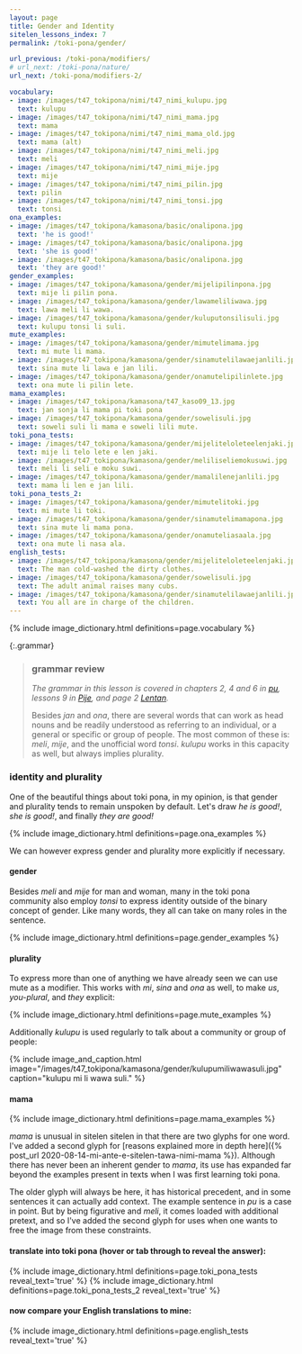 ```yaml
---
layout: page
title: Gender and Identity
sitelen_lessons_index: 7
permalink: /toki-pona/gender/

url_previous: /toki-pona/modifiers/
# url_next: /toki-pona/nature/
url_next: /toki-pona/modifiers-2/

vocabulary:
- image: /images/t47_tokipona/nimi/t47_nimi_kulupu.jpg
  text: kulupu
- image: /images/t47_tokipona/nimi/t47_nimi_mama.jpg
  text: mama
- image: /images/t47_tokipona/nimi/t47_nimi_mama_old.jpg
  text: mama (alt)
- image: /images/t47_tokipona/nimi/t47_nimi_meli.jpg
  text: meli
- image: /images/t47_tokipona/nimi/t47_nimi_mije.jpg
  text: mije
- image: /images/t47_tokipona/nimi/t47_nimi_pilin.jpg
  text: pilin
- image: /images/t47_tokipona/nimi/t47_nimi_tonsi.jpg
  text: tonsi
ona_examples:
- image: /images/t47_tokipona/kamasona/basic/onalipona.jpg
  text: 'he is good!'
- image: /images/t47_tokipona/kamasona/basic/onalipona.jpg
  text: 'she is good!'
- image: /images/t47_tokipona/kamasona/basic/onalipona.jpg
  text: 'they are good!'
gender_examples:
- image: /images/t47_tokipona/kamasona/gender/mijelipilinpona.jpg
  text: mije li pilin pona.
- image: /images/t47_tokipona/kamasona/gender/lawameliliwawa.jpg
  text: lawa meli li wawa.
- image: /images/t47_tokipona/kamasona/gender/kuluputonsilisuli.jpg
  text: kulupu tonsi li suli.
mute_examples:
- image: /images/t47_tokipona/kamasona/gender/mimutelimama.jpg
  text: mi mute li mama.
- image: /images/t47_tokipona/kamasona/gender/sinamutelilawaejanlili.jpg
  text: sina mute li lawa e jan lili.
- image: /images/t47_tokipona/kamasona/gender/onamutelipilinlete.jpg
  text: ona mute li pilin lete.
mama_examples:
- image: /images/t47_tokipona/kamasona/t47_kaso09_13.jpg
  text: jan sonja li mama pi toki pona
- image: /images/t47_tokipona/kamasona/gender/sowelisuli.jpg
  text: soweli suli li mama e soweli lili mute.
toki_pona_tests:
- image: /images/t47_tokipona/kamasona/gender/mijeliteloleteelenjaki.jpg
  text: mije li telo lete e len jaki.
- image: /images/t47_tokipona/kamasona/gender/meliliseliemokusuwi.jpg
  text: meli li seli e moku suwi.
- image: /images/t47_tokipona/kamasona/gender/mamalilenejanlili.jpg
  text: mama li len e jan lili.
toki_pona_tests_2:
- image: /images/t47_tokipona/kamasona/gender/mimutelitoki.jpg
  text: mi mute li toki.
- image: /images/t47_tokipona/kamasona/gender/sinamutelimamapona.jpg
  text: sina mute li mama pona.
- image: /images/t47_tokipona/kamasona/gender/onamuteliasaala.jpg
  text: ona mute li nasa ala.
english_tests:
- image: /images/t47_tokipona/kamasona/gender/mijeliteloleteelenjaki.jpg
  text: The man cold-washed the dirty clothes.
- image: /images/t47_tokipona/kamasona/gender/sowelisuli.jpg
  text: The adult animal raises many cubs.
- image: /images/t47_tokipona/kamasona/gender/sinamutelilawaejanlili.jpg
  text: You all are in charge of the children.
---
```


{% include image_dictionary.html definitions=page.vocabulary %}

{:.grammar}
>### grammar review
>_The grammar in this lesson is covered in chapters 2, 4 and 6 in [pu](https://www.amazon.com/dp/B012M1RLXS), lessons 9 in [Pije](http://tokipona.net/tp/janpije/okamasona.php), and page 2 [Lentan](https://rnd.neocities.org/tokipona/)._
>
> Besides _jan_ and _ona_, there are several words that can work as head nouns and be readily understood as referring to an individual, or a general or specific or group of people. The most common of these is: _meli_, _mije_, and the unofficial word _tonsi_. _kulupu_ works in this capacity as well, but always implies plurality.

### identity and plurality

One of the beautiful things about toki pona, in my opinion, is that gender and plurality tends to remain unspoken by default. Let's draw _he is good!_, _she is good!_, and finally _they are good!_

{% include image_dictionary.html definitions=page.ona_examples %}

We can however express gender and plurality more explicitly if necessary.

#### gender

Besides _meli_ and _mije_ for man and woman, many in the toki pona community also employ _tonsi_ to express identity outside of the binary concept of gender. Like many words, they all can take on many roles in the sentence.

{% include image_dictionary.html definitions=page.gender_examples %}

#### plurality

To express more than one of anything we have already seen we can use mute as a modifier. This works with _mi_, _sina_ and _ona_ as well, to make _us_, _you-plural_, and _they_ explicit:

{% include image_dictionary.html definitions=page.mute_examples %}

Additionally _kulupu_ is used regularly to talk about a community or group of people:

{% include image_and_caption.html image="/images/t47_tokipona/kamasona/gender/kulupumiliwawasuli.jpg" caption="kulupu mi li wawa suli." %}

#### mama

{% include image_dictionary.html definitions=page.mama_examples %}

_mama_ is unusual in sitelen sitelen   in that there are two glyphs for one word. I've added a second glyph for [reasons explained more in depth here]({% post_url 2020-08-14-mi-ante-e-sitelen-tawa-nimi-mama %}). Although there has never been an inherent gender to _mama_, its use has expanded far beyond the examples present in texts when I was first learning toki pona.

The older glyph will always be here, it has historical precedent, and in some sentences it can actually add context.  The example sentence in _pu_ is a case in point. But by being figurative and _meli_, it comes loaded with additional pretext, and so I've added the second glyph for uses when one wants to free the image from these constraints.

#### translate into toki pona (hover or tab through to reveal the answer):

{% include image_dictionary.html definitions=page.toki_pona_tests reveal_text='true' %}
{% include image_dictionary.html definitions=page.toki_pona_tests_2 reveal_text='true' %}

#### now compare your English translations to mine:

{% include image_dictionary.html definitions=page.english_tests reveal_text='true' %}
